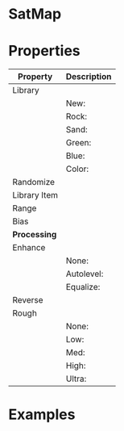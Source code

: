 # SatMap


# Properties


| Property | Description| 
| -------- | -----------|
| Library |  |
| | New: <desc> |
| | Rock: <desc> |
| | Sand: <desc> |
| | Green: <desc> |
| | Blue: <desc> |
| | Color: <desc> |
| Randomize |  |
| Library Item |  |
| Range |  |
| Bias |  |
| **Processing** |  |
| Enhance |  |
| | None: <desc> |
| | Autolevel: <desc> |
| | Equalize: <desc> |
| Reverse |  |
| Rough |  |
| | None: <desc> |
| | Low: <desc> |
| | Med: <desc> |
| | High: <desc> |
| | Ultra: <desc> |




# Examples
